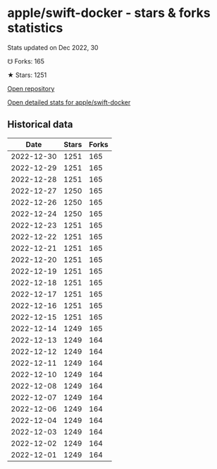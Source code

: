 # apple/swift-docker - stars & forks statistics

Stats updated on Dec 2022, 30

☋ Forks: 165

★ Stars: 1251

[Open repository](https://github.com/apple/swift-docker)

[Open detailed stats for apple/swift-docker](https://reviewgithub.com/rep/apple/swift-docker)

## Historical data
| Date | Stars | Forks |
|------|-------|-------|
| 2022-12-30 | 1251 | 165 | 
| 2022-12-29 | 1251 | 165 | 
| 2022-12-28 | 1251 | 165 | 
| 2022-12-27 | 1250 | 165 | 
| 2022-12-26 | 1250 | 165 | 
| 2022-12-24 | 1250 | 165 | 
| 2022-12-23 | 1251 | 165 | 
| 2022-12-22 | 1251 | 165 | 
| 2022-12-21 | 1251 | 165 | 
| 2022-12-20 | 1251 | 165 | 
| 2022-12-19 | 1251 | 165 | 
| 2022-12-18 | 1251 | 165 | 
| 2022-12-17 | 1251 | 165 | 
| 2022-12-16 | 1251 | 165 | 
| 2022-12-15 | 1251 | 165 | 
| 2022-12-14 | 1249 | 165 | 
| 2022-12-13 | 1249 | 164 | 
| 2022-12-12 | 1249 | 164 | 
| 2022-12-11 | 1249 | 164 | 
| 2022-12-10 | 1249 | 164 | 
| 2022-12-08 | 1249 | 164 | 
| 2022-12-07 | 1249 | 164 | 
| 2022-12-06 | 1249 | 164 | 
| 2022-12-04 | 1249 | 164 | 
| 2022-12-03 | 1249 | 164 | 
| 2022-12-02 | 1249 | 164 | 
| 2022-12-01 | 1249 | 164 | 

